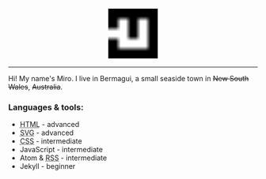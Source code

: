 <p align="center">
  <picture>
    <source srcset="logo/white.svg" media="(prefers-color-scheme: dark)">
    <img src="logo/black.svg" alt="Miro's logo" width="20%">
  </picture>
</p>

----

Hi! My name's Miro. I live in Bermagui, a small seaside town in ~~New South Wales~~, ~~Australia~~.

### Languages & tools:
- <abbr title="Hypertext Markup Language">HTML</abbr> - advanced
- <abbr title="Scalable Vector Graphics">SVG</abbr> - advanced
- <abbr title="Cascading Style Sheets">CSS</abbr> - intermediate
- JavaScript - intermediate
- Atom & <abbr title="Really Simple Syndication">RSS</abbr> - intermediate
- Jekyll - beginner
